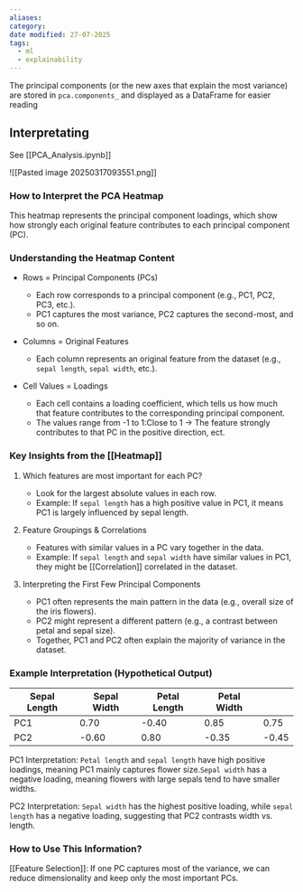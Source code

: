 ```yaml
---
aliases: 
category: 
date modified: 27-07-2025
tags:
  - ml
  - explainability
---
```

The principal components (or the new axes that explain the most variance) are stored in `pca.components_` and displayed as a DataFrame for easier reading

## Interpretating

See [[PCA_Analysis.ipynb]]

![[Pasted image 20250317093551.png]]

### How to Interpret the PCA Heatmap

This heatmap represents the principal component loadings, which show how strongly each original feature contributes to each principal component (PC).

### Understanding the Heatmap Content

- Rows = Principal Components (PCs)
    
    - Each row corresponds to a principal component (e.g., PC1, PC2, PC3, etc.).
    - PC1 captures the most variance, PC2 captures the second-most, and so on.
- Columns = Original Features
    
    - Each column represents an original feature from the dataset (e.g., `sepal length`, `sepal width`, etc.).
- Cell Values = Loadings
    
    - Each cell contains a loading coefficient, which tells us how much that feature contributes to the corresponding principal component.
    - The values range from -1 to 1:Close to 1 → The feature strongly contributes to that PC in the positive direction, ect.
### Key Insights from the [[Heatmap]]

1. Which features are most important for each PC?
    - Look for the largest absolute values in each row.
    - Example: If `sepal length` has a high positive value in PC1, it means PC1 is largely influenced by sepal length.

2. Feature Groupings & Correlations
    - Features with similar values in a PC vary together in the data.
    - Example: If `sepal length` and `sepal width` have similar values in PC1, they might be [[Correlation]] correlated in the dataset.

3. Interpreting the First Few Principal Components
    - PC1 often represents the main pattern in the data (e.g., overall size of the iris flowers).
    - PC2 might represent a different pattern (e.g., a contrast between petal and sepal size).
    - Together, PC1 and PC2 often explain the majority of variance in the dataset.

### Example Interpretation (Hypothetical Output)

| Sepal Length | Sepal Width | Petal Length | Petal Width |       |
| ------------ | ----------- | ------------ | ----------- | ----- |
| PC1          | 0.70        | -0.40        | 0.85        | 0.75  |
| PC2          | -0.60       | 0.80         | -0.35       | -0.45 |
PC1 Interpretation: `Petal length` and `sepal length` have high positive loadings, meaning PC1 mainly captures flower size.`Sepal width` has a negative loading, meaning flowers with large sepals tend to have smaller widths.

PC2 Interpretation: `Sepal width` has the highest positive loading, while `sepal length` has a negative loading, suggesting that PC2 contrasts width vs. length.

### How to Use This Information?

[[Feature Selection]]: If one PC captures most of the variance, we can reduce dimensionality and keep only the most important PCs.

